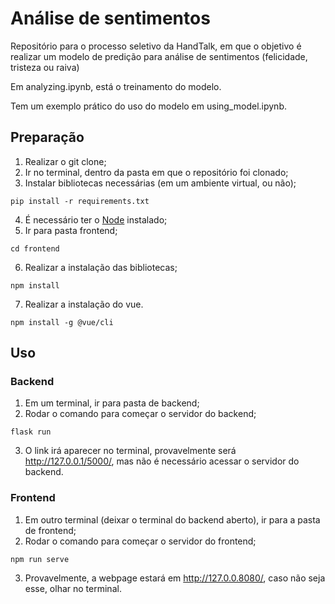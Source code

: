 # Análise de sentimentos
Repositório para o processo seletivo da HandTalk, em que o objetivo é realizar um modelo de predição para análise de sentimentos (felicidade, tristeza ou raiva)

Em analyzing.ipynb, está o treinamento do modelo.

Tem um exemplo prático do uso do modelo em using_model.ipynb.

## Preparação
1. Realizar o git clone;
2. Ir no terminal, dentro da pasta em que o repositório foi clonado;
3. Instalar bibliotecas necessárias (em um ambiente virtual, ou não);

`pip install -r requirements.txt`

4. É necessário ter o [Node](https://nodejs.org/en/) instalado;
5. Ir para pasta frontend;

`cd frontend`

6. Realizar a instalação das bibliotecas;

`npm install`

7. Realizar a instalação do vue.

`npm install -g @vue/cli`

## Uso

### Backend
1. Em um terminal, ir para pasta de backend;
2. Rodar o comando para começar o servidor do backend;

`flask run`

3. O link irá aparecer no terminal, provavelmente será http://127.0.0.1/5000/, mas não é necessário acessar o servidor do backend.

### Frontend
1. Em outro terminal (deixar o terminal do backend aberto), ir para a pasta de frontend;
2. Rodar o comando para começar o servidor do frontend;

`npm run serve`

3. Provavelmente, a webpage estará em http://127.0.0.8080/, caso não seja esse, olhar no terminal.